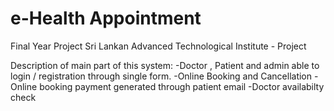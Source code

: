 # e-Health Appointment 
Final Year Project
Sri Lankan Advanced Technological Institute - Project

Description of main part of this system:
-Doctor , Patient and admin able to login / registration through single form.
-Online Booking and Cancellation
-Online booking payment generated through patient email
-Doctor availabilty check
